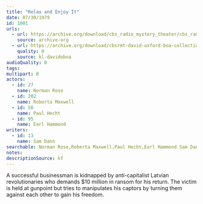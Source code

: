 ```yaml
---
title: "Relax and Enjoy It"
date: 07/30/1979
id: 1001
urls: 
  - url: https://archive.org/download/cbs_radio_mystery_theater/cbs_radio_mystery_theater-1001-1050.zip/cbs_radio_mystery_theater-1001-1050%2Fcbsrmt_1001_relax_and_enjoy_it.mp3
    source: archive-org
  - url: https://archive.org/download/cbsrmt-david-oxford-boa-collection/CBSRMT-790730-1001-Relax-and-Enjoy-It-(128-48)_WBBM-JE-{BoA}.mp3
    quality: 0
    source: kl-davidoboa
audioQuality: 0
tags: 
multipart: 0
actors:  
  - id: 27
    name: Norman Rose  
  - id: 202
    name: Roberta Maxwell  
  - id: 58
    name: Paul Hecht  
  - id: 95
    name: Earl Hammond
writers:  
  - id: 13
    name: Sam Dann
searchable: Norman Rose,Roberta Maxwell,Paul Hecht,Earl Hammond Sam Dann
notes: 
descriptionSource: kf
---
```

A successful businessman is kidnapped by anti-capitalist Latvian revolutionaries who demands $10 million in ransom for his return. The victim is held at gunpoint but tries to manipulates his captors by turning them against each other to gain his freedom.